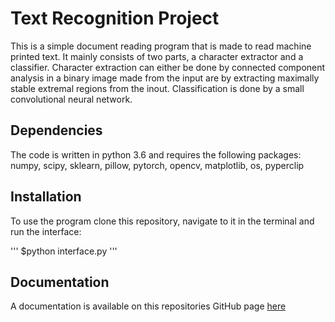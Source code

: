 # Text Recognition Project
This is a simple document reading program that is made to read machine printed text.
It mainly consists of two parts, a character extractor and a classifier. Character extraction can either be done by connected component analysis in a binary image made from the input are by extracting maximally stable extremal regions from the inout. 
Classification is done by a small convolutional neural network.

## Dependencies
The code is written in python 3.6 and requires the following packages: 
numpy, scipy, sklearn, pillow, pytorch, opencv, matplotlib, os, pyperclip

## Installation
To use the program clone this repository, navigate to it in the terminal and run the interface:

'''
$python interface.py
'''

## Documentation
A documentation is available on this repositories GitHub page [here](https://lucasmllr.github.io/text_recogition_project/)

